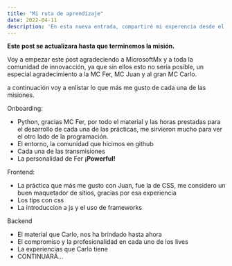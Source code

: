 ```yaml
---
title: "Mi ruta de aprendizaje"
date: 2022-04-11
description: 'En esta nueva entrada, compartiré mi experencia desde el Onboarding hasta el día de hoy en backend'
---
```


__Este post se actualizara hasta que terminemos la misión.__

Voy a empezar este post agradeciendo a MicrosoftMx y a toda la comunidad de innovacción, ya que sin ellos esto no sería posible, un especial agradecimiento a la MC Fer, MC Juan y al gran MC Carlo.

a continuación voy a enlistar lo que más me gusto de cada una de las misiones.

Onboarding:
- Python, gracias MC Fer, por todo el material y las horas prestadas para el desarrollo de cada una de las prácticas, me sirvieron mucho para ver el otro lado de la programación.
- El entorno, la comunidad que hicimos en github
- Cada una de las transmisiones
- La personalidad de Fer **¡Powerful!**

Frontend:
- La práctica que más me gusto con Juan, fue la de CSS, me considero un buen maquetador de sitios, gracias por esa experiencia
- Los tips con css 
- La introduccion a js y el uso de frameworks

Backend
- El material que Carlo, nos ha brindado hasta ahora
- El compromiso y la profesionalidad en cada uno de los lives
- La experiencias que Carlo tiene
- CONTINUARÁ...

